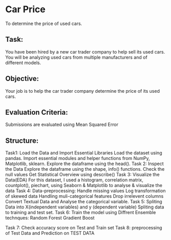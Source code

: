 # Car Price
To determine the price of used cars.
## Task:
You have been hired by a new car trader company to help sell its used cars. You will be analyzing used cars from multiple manufacturers and of different models.

## Objective:
Your job is to help the car trader company determine the price of its used cars.

## Evaluation Criteria:
Submissions are evaluated using Mean Squared Error

## Structure:
Task1: Load the Data and Import Essential Libraries
Load the dataset using pandas.
Import essential modules and helper functions from NumPy, Matplotlib, sklearn.
Explore the dataframe using the head().
Task 2: Inspect the Data
Explore the dataframe using the shape, info() functions.
Check the null values
Get Statistical Overview using describe()
Task 3: Visualize the Data(EDA)
For this dataset, I used a histogram, correlation matrix, countplot(), piechart, using Seaborn & Matplotlib to analyse & visualize the data
Task 4: Data-preprocessing:
Handle missing values
Log transformation of skewed data
Handling muli-categorical features
Drop irrelevent columns
Convert Textual Data and Analyse the categorical variable.
Task 5: Spliting Data into X(independent variables) and y (dependent variable)
Spliting data to training and test set.
Task 6: Train the model using Diffrent Ensemble technques:
Random Forest Gradient Boost

Task 7: Check accuracy score on Test and Train set
Task 8: preprocessing of Test Data and Prediction on TEST DATA
